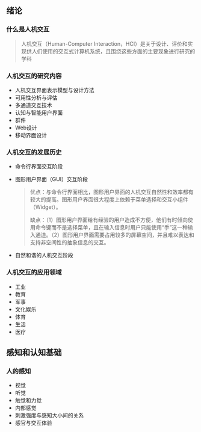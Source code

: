 ## 绪论

### 什么是人机交互

>  人机交互（Human-Computer Interaction，HCI）是关于设计、评价和实现供人们使用的交互式计算机系统，且围绕这些方面的主要现象进行研究的学科

### 人机交互的研究内容

- 人机交互界面表示模型与设计方法
- 可用性分析与评估
- 多通道交互技术
- 认知与智能用户界面
- 群件
- Web设计
- 移动界面设计

### 人机交互的发展历史

- 命令行界面交互阶段

- 图形用户界面（GUI）交互阶段

  > 优点：与命令行界面相比，图形用户界面的人机交互自然性和效率都有较大的提高。图形用户界面很大程度上依赖于菜单选择和交互小组件（Widget）。
  >
  > 缺点：（1）图形用户界面给有经验的用户造成不方便，他们有时倾向使用命令键而不是选择菜单，且在输入信息时用户只能使用“手”这一种输入通道。（2）图形用户界面需要占用较多的屏幕空间，并且难以表达和支持非空间性的抽象信息的交互。

- 自然和谐的人机交互阶段

### 人机交互的应用领域

- 工业
- 教育
- 军事
- 文化娱乐
- 体育
- 生活
- 医疗

## 感知和认知基础

### 人的感知

- 视觉
- 听觉
- 触觉和力觉
- 内部感觉
- 刺激强度与感知大小间的关系
- 感官与交互体验